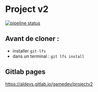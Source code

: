 # Project v2

[![pipeline status](https://gitlab.com/aldevs/gamedev/projectv2/badges/master/pipeline.svg)](https://gitlab.com/aldevs/gamedev/projectv2/-/commits/master)

## Avant de cloner :
- installer `git-lfs`
- dans un terminal : `git lfs install`

## Gitlab pages
https://aldevs.gitlab.io/gamedev/projectv2
